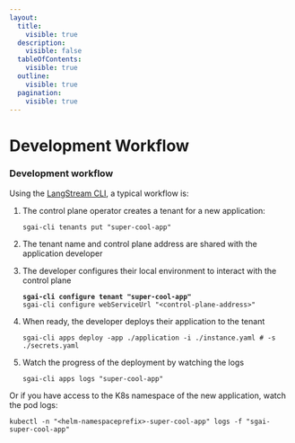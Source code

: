 ```yaml
---
layout:
  title:
    visible: true
  description:
    visible: false
  tableOfContents:
    visible: true
  outline:
    visible: true
  pagination:
    visible: true
---
```


# Development Workflow

### Development workflow

Using the [LangStream CLI](../installation/langstream-cli.md), a typical workflow is:

1.  The control plane operator creates a tenant for a new application:

    ```
    sgai-cli tenants put "super-cool-app"
    ```
2. The tenant name and control plane address are shared with the application developer
3.  The developer configures their local environment to interact with the control plane

    <pre><code><strong>sgai-cli configure tenant "super-cool-app"
    </strong>sgai-cli configure webServiceUrl "&#x3C;control-plane-address>"
    </code></pre>
4.  When ready, the developer deploys their application to the tenant

    ```
    sgai-cli apps deploy -app ./application -i ./instance.yaml # -s ./secrets.yaml
    ```
5.  Watch the progress of the deployment by watching the logs

    ```
    sgai-cli apps logs "super-cool-app"
    ```

Or if you have access to the K8s namespace of the new application, watch the pod logs:

```
kubectl -n "<helm-namespaceprefix>-super-cool-app" logs -f "sgai-super-cool-app"
```

